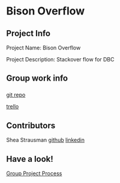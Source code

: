 # Bison Overflow

## Project Info
Project Name: Bison Overflow

Project Description: Stackover flow for DBC

## Group work info
###
[git repo](https://github.com/bison-2014/bison-overflow)

[trello](https://trello.com/b/CMnil0oP/bison-overflow)



## Contributors
Shea Strausman
[github](https://github.com/SStrausman)
[linkedin](https://www.linkedin.com/in/sheastrausman)



## Have a look!
[Group Project Process](https://github.com/bison-2014/phase-3-guide/blob/chicago/resources/group_project_process.md)

